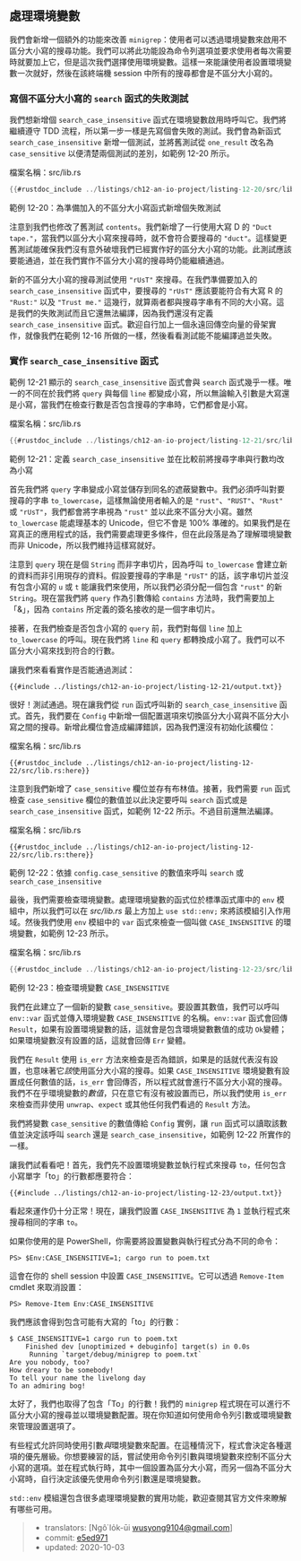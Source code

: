 ## 處理環境變數

我們會新增一個額外的功能來改善 `minigrep`：使用者可以透過環境變數來啟用不區分大小寫的搜尋功能。我們可以將此功能設為命令列選項並要求使用者每次需要時就要加上它，但是這次我們選擇使用環境變數。這樣一來能讓使用者設置環境變數一次就好，然後在該終端機 session 中所有的搜尋都會是不區分大小寫的。

### 寫個不區分大小寫的 `search` 函式的失敗測試

我們想新增個 `search_case_insensitive` 函式在環境變數啟用時呼叫它。我們將繼續遵守 TDD 流程，所以第一步一樣是先寫個會失敗的測試。我們會為新函式 `search_case_insensitive` 新增一個測試，並將舊測試從 `one_result` 改名為 `case_sensitive` 以便清楚兩個測試的差別，如範例 12-20 所示。

<span class="filename">檔案名稱：src/lib.rs</span>

```rust
{{#rustdoc_include ../listings/ch12-an-io-project/listing-12-20/src/lib.rs:here}}
```

<span class="caption">範例 12-20：為準備加入的不區分大小寫函式新增個失敗測試</span>

注意到我們也修改了舊測試 `contents`。我們新增了一行使用大寫 D 的 `"Duct tape."`，當我們以區分大小寫來搜尋時，就不會符合要搜尋的 `"duct"`。這樣變更舊測試能確保我們沒有意外破壞我們已經實作好的區分大小寫的功能。此測試應該要能通過，並在我們實作不區分大小寫的搜尋時仍能繼續通過。

新的不區分大小寫的搜尋測試使用 `"rUsT"` 來搜尋。在我們準備要加入的 `search_case_insensitive` 函式中，要搜尋的 `"rUsT"` 應該要能符合有大寫 R 的 `"Rust:"` 以及 `"Trust me."` 這幾行，就算兩者都與搜尋字串有不同的大小寫。這是我們的失敗測試而且它還無法編譯，因為我們還沒有定義 `search_case_insensitive` 函式。歡迎自行加上一個永遠回傳空向量的骨架實作，就像我們在範例 12-16 所做的一樣，然後看看測試能不能編譯過並失敗。

### 實作 `search_case_insensitive` 函式

範例 12-21 顯示的 `search_case_insensitive` 函式會與 `search` 函式幾乎一樣。唯一的不同在於我們將 `query` 與每個 `line` 都變成小寫，所以無論輸入引數是大寫還是小寫，當我們在檢查行數是否包含搜尋的字串時，它們都會是小寫。

<span class="filename">檔案名稱：src/lib.rs</span>

```rust
{{#rustdoc_include ../listings/ch12-an-io-project/listing-12-21/src/lib.rs:here}}
```

<span class="caption">範例 12-21：定義 `search_case_insensitive` 並在比較前將搜尋字串與行數均改為小寫</span>

首先我們將 `query` 字串變成小寫並儲存到同名的遮蔽變數中。我們必須呼叫對要搜尋的字串 `to_lowercase`，這樣無論使用者輸入的是 `"rust"`、`"RUST"`、`"Rust"` 或 `"rUsT"`，我們都會將字串視為 `"rust"` 並以此來不區分大小寫。雖然 `to_lowercase` 能處理基本的 Unicode，但它不會是 100% 準確的。如果我們是在寫真正的應用程式的話，我們需要處理更多條件，但在此段落是為了理解環境變數而非 Unicode，所以我們維持這樣寫就好。

注意到 `query` 現在是個 `String` 而非字串切片，因為呼叫 `to_lowercase` 會建立新的資料而非引用現存的資料。假設要搜尋的字串是 `"rUsT"` 的話，該字串切片並沒有包含小寫的 `u` 或 `t` 能讓我們來使用，所以我們必須分配一個包含 `"rust"` 的新 `String`。現在當我們將 `query` 作為引數傳給 `contains` 方法時，我們需要加上「&」，因為 `contains` 所定義的簽名接收的是一個字串切片。

接著，在我們檢查是否包含小寫的 `query` 前，我們對每個 `line` 加上 `to_lowercase` 的呼叫。現在我們將 `line` 和 `query` 都轉換成小寫了。我們可以不區分大小寫來找到符合的行數。

讓我們來看看實作是否能通過測試：

```console
{{#include ../listings/ch12-an-io-project/listing-12-21/output.txt}}
```

很好！測試通過。現在讓我們從 `run` 函式呼叫新的 `search_case_insensitive` 函式。首先，我們要在 `Config` 中新增一個配置選項來切換區分大小寫與不區分大小寫之間的搜尋。新增此欄位會造成編譯錯誤，因為我們還沒有初始化該欄位：

<span class="filename">檔案名稱：src/lib.rs</span>

```rust,ignore,does_not_compile
{{#rustdoc_include ../listings/ch12-an-io-project/listing-12-22/src/lib.rs:here}}
```

注意到我們新增了 `case_sensitive` 欄位並存有布林值。接著，我們需要 `run` 函式檢查 `case_sensitive` 欄位的數值並以此決定要呼叫 `search` 函式或是 `search_case_insensitive` 函式，如範例 12-22 所示。不過目前還無法編譯。

<span class="filename">檔案名稱：src/lib.rs</span>

```rust,ignore,does_not_compile
{{#rustdoc_include ../listings/ch12-an-io-project/listing-12-22/src/lib.rs:there}}
```

<span class="caption">範例 12-22：依據 `config.case_sensitive` 的數值來呼叫 `search` 或 `search_case_insensitive`</span>

最後，我們需要檢查環境變數。處理環境變數的函式位於標準函式庫中的 `env` 模組中，所以我們可以在 *src/lib.rs* 最上方加上 `use std::env;` 來將該模組引入作用域。然後我們使用 `env` 模組中的 `var` 函式來檢查一個叫做 `CASE_INSENSITIVE` 的環境變數，如範例 12-23 所示。

<span class="filename">檔案名稱：src/lib.rs</span>

```rust
{{#rustdoc_include ../listings/ch12-an-io-project/listing-12-23/src/lib.rs:here}}
```

<span class="caption">範例 12-23：檢查環境變數 `CASE_INSENSITIVE`</span>

我們在此建立了一個新的變數 `case_sensitive`。要設置其數值，我們可以呼叫 `env::var` 函式並傳入環境變數 `CASE_INSENSITIVE` 的名稱。`env::var` 函式會回傳 `Result`，如果有設置環境變數的話，這就會是包含環境變數數值的成功 `Ok`變體；如果環境變數沒有設置的話，這就會回傳 `Err` 變體。

我們在 `Result` 使用 `is_err` 方法來檢查是否為錯誤，如果是的話就代表沒有設置，也意味著它*該*使用區分大小寫的搜尋。如果 `CASE_INSENSITIVE` 環境變數有設置成任何數值的話，`is_err` 會回傳否，所以程式就會進行不區分大小寫的搜尋。我們不在乎環境變數的*數值*，只在意它有沒有被設置而已，所以我們使用 `is_err` 來檢查而非使用 `unwrap`、`expect` 或其他任何我們看過的 `Result` 方法。

我們將變數  `case_sensitive` 的數值傳給 `Config` 實例，讓 `run` 函式可以讀取該數值並決定該呼叫 `search` 還是 `search_case_insensitive`，如範例 12-22 所實作的一樣。

讓我們試看看吧！首先，我們先不設置環境變數並執行程式來搜尋 `to`，任何包含小寫單字「to」的行數都應要符合：

```console
{{#include ../listings/ch12-an-io-project/listing-12-23/output.txt}}
```

看起來運作仍十分正常！現在，讓我們設置 `CASE_INSENSITIVE` 為 `1` 並執行程式來搜尋相同的字串 `to`。

如果你使用的是 PowerShell，你需要將設置變數與執行程式分為不同的命令：

```console
PS> $Env:CASE_INSENSITIVE=1; cargo run to poem.txt
```

這會在你的 shell session 中設置 `CASE_INSENSITIVE`。它可以透過 `Remove-Item` cmdlet 來取消設置：

```console
PS> Remove-Item Env:CASE_INSENSITIVE
```

我們應該會得到包含可能有大寫的「to」的行數：

<!-- manual-regeneration
cd listings/ch12-an-io-project/listing-12-23
CASE_INSENSITIVE=1 cargo run to poem.txt
can't extract because of the environment variable
-->

```console
$ CASE_INSENSITIVE=1 cargo run to poem.txt
    Finished dev [unoptimized + debuginfo] target(s) in 0.0s
     Running `target/debug/minigrep to poem.txt`
Are you nobody, too?
How dreary to be somebody!
To tell your name the livelong day
To an admiring bog!
```

太好了，我們也取得了包含「To」的行數！我們的 `minigrep` 程式現在可以進行不區分大小寫的搜尋並以環境變數配置。現在你知道如何使用命令列引數或環境變數來管理設置選項了。

有些程式允許同時使用引數*與*環境變數來配置。在這種情況下，程式會決定各種選項的優先層級。你想要練習的話，嘗試使用命令列引數與環境變數來控制不區分大小寫的選項。並在程式執行時，其中一個設置為區分大小寫，而另一個為不區分大小寫時，自行決定該優先使用命令列引數還是環境變數。

`std::env` 模組還包含很多處理環境變數的實用功能，歡迎查閱其官方文件來瞭解有哪些可用。

> - translators: [Ngô͘ Io̍k-ūi <wusyong9104@gmail.com>]
> - commit: [e5ed971](https://github.com/rust-lang/book/blob/e5ed97128302d5fa45dbac0e64426bc7649a558c/src/ch12-05-working-with-environment-variables.md)
> - updated: 2020-10-03
